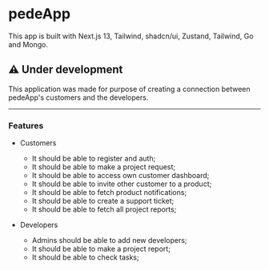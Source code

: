 # pedeApp

This app is built with Next.js 13, Tailwind, shadcn/ui, Zustand, Tailwind, Go and Mongo.

## ⚠️ Under development

This application was made for purpose of creating a connection between pedeApp's customers and the developers.

---

### Features

- Customers
  - It should be able to register and auth;
  - It should be able to make a project request;
  - It should be able to access own customer dashboard;
  - It should be able to invite other customer to a product;
  - It should be able to fetch product notifications;
  - It should be able to create a support ticket;
  - It should be able to fetch all project reports;

- Developers 
  - Admins should be able to add new developers; 
  - It should be able to make a project report;
  - It should be able to check tasks;     


